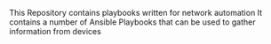 This Repository contains playbooks written for network automation
It contains a number of Ansible Playbooks that can be used to gather information from devices